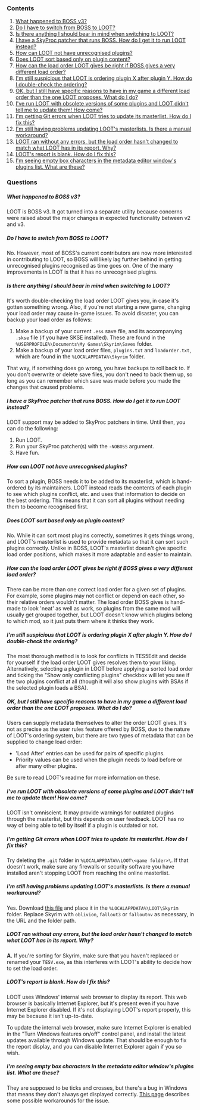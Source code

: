 ### Contents

1. [What happened to BOSS v3?](#what-happened-to-boss-v3)
2. [Do I have to switch from BOSS to LOOT?](#do-i-have-to-switch-from-boss-to-loot)
3. [Is there anything I should bear in mind when switching to LOOT?](#is-there-anything-i-should-bear-in-mind-when-switching-to-loot)
4. [I have a SkyProc patcher that runs BOSS. How do I get it to run LOOT instead?](#i-have-a-skyproc-patcher-that-runs-boss-how-do-i-get-it-to-run-loot-instead)
5. [How can LOOT not have unrecognised plugins?](#how-can-loot-not-have-unrecognised-plugins)
6. [Does LOOT sort based only on plugin content?](#does-loot-sort-based-only-on-plugin-content)
7. [How can the load order LOOT gives be right if BOSS gives a very different load order?](#how-can-the-load-order-loot-gives-be-right-if-boss-gives-a-very-different-load-order)
8. [I'm still suspicious that LOOT is ordering plugin X after plugin Y. How do I double-check the ordering?](#im-still-suspicious-that-loot-is-ordering-plugin-x-after-plugin-y-how-do-i-double-check-the-ordering)
9. [OK, but I still have specific reasons to have in my game a different load order than the one LOOT proposes. What do I do?](#ok-but-i-still-have-specific-reasons-to-have-in-my-game-a-different-load-order-than-the-one-loot-proposes-what-do-i-do)
10. [I've run LOOT with obsolete versions of some plugins and LOOT didn't tell me to update them! How come?](#ive-run-loot-with-obsolete-versions-of-some-plugins-and-loot-didnt-tell-me-to-update-them-how-come)
11. [I'm getting Git errors when LOOT tries to update its masterlist. How do I fix this?](#im-getting-git-errors-when-loot-tries-to-update-its-masterlist-how-do-i-fix-this)
12. [I'm still having problems updating LOOT's masterlists. Is there a manual workaround?](#im-still-having-problems-updating-loots-masterlists-is-there-a-manual-workaround)
13. [LOOT ran without any errors, but the load order hasn't changed to match what LOOT has in its report. Why?](#loot-ran-without-any-errors-but-the-load-order-hasnt-changed-to-match-what-loot-has-in-its-report-why)
14. [LOOT's report is blank. How do I fix this?](#loots-report-is-blank-how-do-i-fix-this)
15. [I'm seeing empty box characters in the metadata editor window's plugins list. What are these?](im-seeing-empty-box-characters-in-the-metadata-editor-windows-plugins-list-what-are-these)

### Questions
##### What happened to BOSS v3?

LOOT is BOSS v3. It got turned into a separate utility because concerns were raised about the major changes in expected functionality between v2 and v3.

##### Do I have to switch from BOSS to LOOT?

No. However, most of BOSS's current contributors are now more interested in contributing to LOOT, so BOSS will likely lag further behind in getting unrecognised plugins recognised as time goes on. One of the many improvements in LOOT is that it has no unrecognised plugins.

##### Is there anything I should bear in mind when switching to LOOT?

It's worth double-checking the load order LOOT gives you, in case it's gotten something wrong. Also, if you're not starting a new game, changing your load order may cause in-game issues. To avoid disaster, you can backup your load order as follows:

1. Make a backup of your current `.ess` save file, and its accompanying `.skse` file (if you have SKSE installed). These are found in the `%USERPROFILE%\Documents\My Games\Skyrim\Saves` folder.
2. Make a backup of your load order files, `plugins.txt` and `loadorder.txt`, which are found in the `%LOCALAPPDATA%\Skyrim` folder.

That way, if something does go wrong, you have backups to roll back to. If you don't overwrite or delete save files, you don't need to back them up, so long as you can remember which save was made before you made the changes that caused problems.

##### I have a SkyProc patcher that runs BOSS. How do I get it to run LOOT instead?

LOOT support may be added to SkyProc patchers in time. Until then, you can do the following:

1. Run LOOT.
2. Run your SkyProc patcher(s) with the `-NOBOSS` argument.
3. Have fun.

##### How can LOOT not have unrecognised plugins?

To sort a plugin, BOSS needs it to be added to its masterlist, which is hand-ordered by its maintainers. LOOT instead reads the contents of each plugin to see which plugins conflict, etc. and uses that information to decide on the best ordering. This means that it can sort all plugins without needing them to become recognised first.

##### Does LOOT sort based only on plugin content?

No. While it can sort most plugins correctly, sometimes it gets things wrong, and LOOT's masterlist is used to provide metadata so that it can sort such plugins correctly. Unlike in BOSS, LOOT's masterlist doesn't give specific load order positions, which makes it more adaptable and easier to maintain.

##### How can the load order LOOT gives be right if BOSS gives a very different load order?

There can be more than one correct load order for a given set of plugins. For example, some plugins may not conflict or depend on each other, so their relative orders wouldn't matter. The load order BOSS gives is hand-made to look 'neat' as well as work, so plugins from the same mod will usually get grouped together, but LOOT doesn't know which plugins belong to which mod, so it just puts them where it thinks they work.

##### I'm still suspicious that LOOT is ordering plugin X after plugin Y. How do I double-check the ordering?

The most thorough method is to look for conflicts in TES5Edit and decide for yourself if the load order LOOT gives resolves them to your liking. Alternatively, selecting a plugin in LOOT before applying a sorted load order and ticking the "Show only conflicting plugins" checkbox will let you see if the two plugins conflict at all (though it will also show plugins with BSAs if the selected plugin loads a BSA).

##### OK, but I still have specific reasons to have in *my* game a different load order than the one LOOT proposes. What do I do?

Users can supply metadata themselves to alter the order LOOT gives. It's not as precise as the user rules feature offered by BOSS, due to the nature of LOOT's ordering system, but there are two types of metadata that can be supplied to change load order:

* 'Load After' entries can be used for pairs of specific plugins.
* Priority values can be used when the plugin needs to load before or after many other plugins.

Be sure to read LOOT's readme for more information on these. 

##### I've run LOOT with obsolete versions of some plugins and LOOT didn't tell me to update them! How come?

LOOT isn't omniscient. It may provide warnings for outdated plugins through the masterlist, but this depends on user feedback. LOOT has no way of being able to tell by itself if a plugin is outdated or not.

##### I'm getting Git errors when LOOT tries to update its masterlist. How do I fix this?

Try deleting the `.git` folder in `%LOCALAPPDATA%\LOOT\<game folder>\`. If that doesn't work, make sure any firewalls or security software you have installed aren't stopping LOOT from reaching the online masterlist.

##### I'm still having problems updating LOOT's masterlists. Is there a manual workaround?

Yes. Download [this file](https://raw.githubusercontent.com/loot/skyrim/master/masterlist.yaml) and place it in the `%LOCALAPPDATA%\LOOT\Skyrim` folder. Replace Skyrim with `oblivion`, `fallout3` or `falloutnv` as necessary, in the URL and the folder path.

##### LOOT ran without any errors, but the load order hasn't changed to match what LOOT has in its report. Why?

**A.** If you're sorting for Skyrim, make sure that you haven't replaced or renamed your `TESV.exe`, as this interferes with LOOT's ability to decide how to set the load order.

##### LOOT's report is blank. How do I fix this?

LOOT uses Windows' internal web browser to display its report. This web browser is basically Internet Explorer, but it's present even if you have Internet Explorer disabled. If it's not displaying LOOT's report properly, this may be because it isn't up-to-date.

To update the internal web browser, make sure Internet Explorer is enabled in the "Turn Windows features on/off" control panel, and install the latest updates available through Windows update. That should be enough to fix the report display, and you can disable Internet Explorer again if you so wish.

##### I'm seeing empty box characters in the metadata editor window's plugins list. What are these?

They are supposed to be ticks and crosses, but there's a bug in Windows that means they don't always get displayed correctly. [This page](https://superuser.com/questions/371282/my-windows-7-has-suddenly-stopped-displaying-unicode-symbols) describes some possible workarounds for the issue.